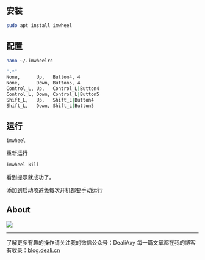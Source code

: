 ## 安装
```bash
sudo apt install imwheel
```

## 配置

```bash
nano ~/.imwheelrc
```

```bash
".*"
None,      Up,   Button4, 4
None,      Down, Button5, 4
Control_L, Up,   Control_L|Button4
Control_L, Down, Control_L|Button5
Shift_L,   Up,   Shift_L|Button4
Shift_L,   Down, Shift_L|Button5
```

## 运行
```bash
imwheel
```

重新运行
```bash
imwheel kill
```
看到提示就成功了。

添加到启动项避免每次开机都要手动运行

## About
![](https://upload-images.jianshu.io/upload_images/8869373-901590e019f6f85b.png?imageMogr2/auto-orient/strip%7CimageView2/2/w/1240)

---------------
了解更多有趣的操作请关注我的微信公众号：DealiAxy
每一篇文章都在我的博客有收录：[blog.deali.cn](http://blog.deali.cn)